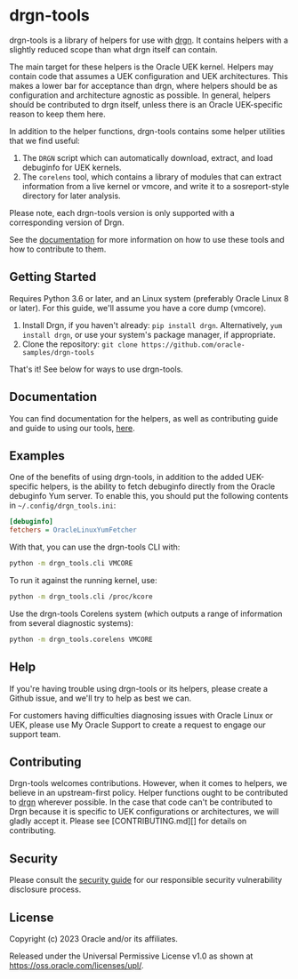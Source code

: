 # drgn-tools

drgn-tools is a library of helpers for use with [drgn][drgn]. It contains
helpers with a slightly reduced scope than what drgn itself can contain.

The main target for these helpers is the Oracle UEK kernel. Helpers may contain
code that assumes a UEK configuration and UEK architectures. This makes a lower
bar for acceptance than drgn, where helpers should be as configuration and
architecture agnostic as possible. In general, helpers should be contributed to
drgn itself, unless there is an Oracle UEK-specific reason to keep them here.

In addition to the helper functions, drgn-tools contains some helper utilities
that we find useful:

1. The `DRGN` script which can automatically download, extract, and load
   debuginfo for UEK kernels.
2. The `corelens` tool, which contains a library of modules that can extract
   information from a live kernel or vmcore, and write it to a sosreport-style
   directory for later analysis.

Please note, each drgn-tools version is only supported with a corresponding
version of Drgn.

See the [documentation][doc] for more information on how to use these tools and
how to contribute to them.

## Getting Started

Requires Python 3.6 or later, and an Linux system (preferably Oracle Linux 8 or
later). For this guide, we'll assume you have a core dump (vmcore).

1. Install Drgn, if you haven't already: `pip install drgn`. Alternatively, `yum
   install drgn`, or use your system's package manager, if appropriate.
2. Clone the repository: `git clone
   https://github.com/oracle-samples/drgn-tools`

That's it! See below for ways to use drgn-tools.

## Documentation

You can find documentation for the helpers, as well as contributing guide and
guide to using our tools, [here](https://oracle-samples.github.io/drgn-tools/).

## Examples

One of the benefits of using drgn-tools, in addition to the added UEK-specific
helpers, is the ability to fetch debuginfo directly from the Oracle debuginfo
Yum server. To enable this, you should put the following contents in
`~/.config/drgn_tools.ini`:

``` ini
[debuginfo]
fetchers = OracleLinuxYumFetcher
```

With that, you can use the drgn-tools CLI with:

``` sh
python -m drgn_tools.cli VMCORE
```

To run it against the running kernel, use:

``` sh
python -m drgn_tools.cli /proc/kcore
```

Use the drgn-tools Corelens system (which outputs a range of information from
several diagnostic systems):

``` sh
python -m drgn_tools.corelens VMCORE
```

## Help

If you're having trouble using drgn-tools or its helpers, please create a Github
issue, and we'll try to help as best we can.

For customers having difficulties diagnosing issues with Oracle Linux or UEK,
please use My Oracle Support to create a request to engage our support team.

## Contributing

Drgn-tools welcomes contributions. However, when it comes to helpers, we believe
in an upstream-first policy. Helper functions ought to be contributed to
[drgn][drgn] wherever possible. In the case that code can't be contributed to
Drgn because it is specific to UEK configurations or architectures, we will
gladly accept it. Please see [CONTRIBUTING.md][] for details on contributing.

## Security

Please consult the [security guide](./SECURITY.md) for our responsible security
vulnerability disclosure process.

## License

Copyright (c) 2023 Oracle and/or its affiliates.

Released under the Universal Permissive License v1.0 as shown at
<https://oss.oracle.com/licenses/upl/>.

[drgn]: https://drgn.readthedocs.io
[doc]: https://oracle-samples.github.io/drgn-tools/
